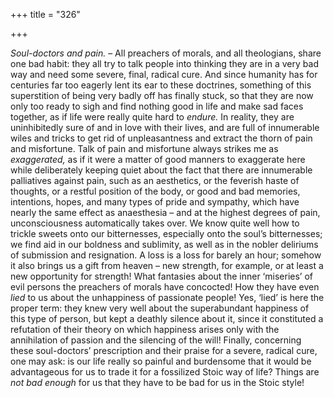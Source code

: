 +++
title = "326"

+++

*Soul-doctors and pain.* – All preachers of morals, and all theologians, share one bad habit: they all try to talk people into thinking they are in a very bad way and need some severe, final, radical cure. And since humanity has for centuries far too eagerly lent its ear to these doctrines, something of this superstition of being very badly off has finally stuck, so that they are now only too ready to sigh and find nothing good in life and make sad faces together, as if life were really quite hard to *endure.* In reality, they are uninhibitedly sure of and in love with their lives, and are full of innumerable wiles and tricks to get rid of unpleasantness and extract the thorn of pain and misfortune. Talk of pain and misfortune always strikes me as *exaggerated,* as if it were a matter of good manners to exaggerate here while deliberately keeping quiet about the fact that there are innumerable palliatives against pain, such as an aesthetics, or the feverish haste of thoughts, or a restful position of the body, or good and bad memories, intentions, hopes, and many types of pride and sympathy, which have nearly the same effect as anaesthesia – and at the highest degrees of pain, unconsciousness automatically takes over. We know quite well how to trickle sweets onto our bitternesses, especially onto the soul’s bitternesses; we find aid in our boldness and sublimity, as well as in the nobler deliriums of submission and resignation. A loss is a loss for barely an hour; somehow it also brings us a gift from heaven – new strength, for example, or at least a new opportunity for strength\! What fantasies about the inner ‘miseries’ of evil persons the preachers of morals have concocted\! How they have even *lied* to us about the unhappiness of passionate people\! Yes, ‘lied’ is here the proper term: they knew very well about the superabundant happiness of this type of person, but kept a deathly silence about it, since it constituted a refutation of their theory on which happiness arises only with the annihilation of passion and the silencing of the will\! Finally, concerning these soul-doctors’ prescription and their praise for a severe, radical cure, one may ask: is our life really so painful and burdensome that it would be advantageous for us to trade it for a fossilized Stoic way of life? Things are *not bad enough* for us that they have to be bad for us in the Stoic style\!


